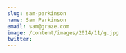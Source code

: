```yaml
---
slug: sam-parkinson
name: Sam Parkinson
email: sam@graze.com
image: /content/images/2014/11/g.jpg
twitter: 
---
```



